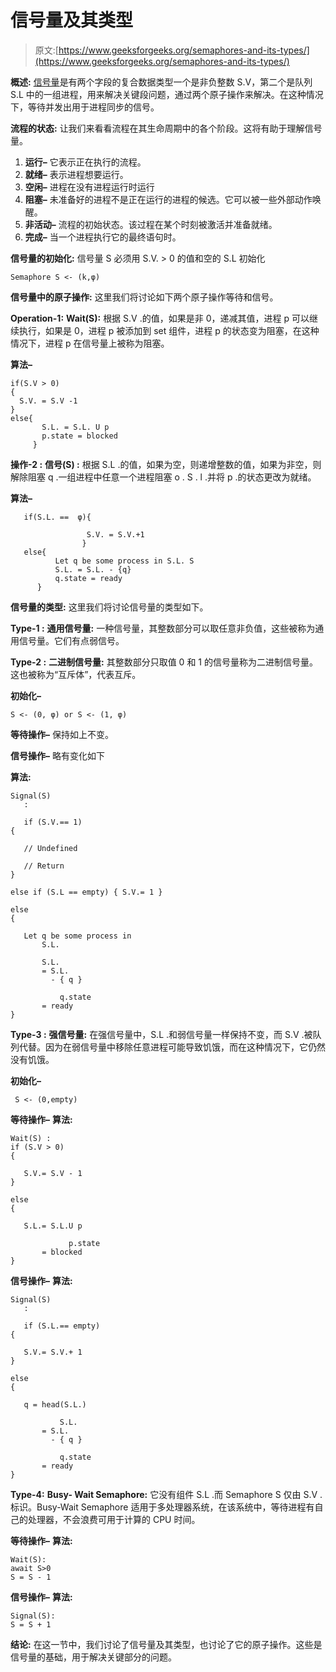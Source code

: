 # 信号量及其类型

> 原文:[https://www.geeksforgeeks.org/semaphores-and-its-types/](https://www.geeksforgeeks.org/semaphores-and-its-types/)

**概述:**
[信号量](https://www.geeksforgeeks.org/semaphores-in-process-synchronization/)是有两个字段的复合数据类型一个是非负整数 S.V，第二个是队列 S.L 中的一组进程，用来解决关键段问题，通过两个原子操作来解决。在这种情况下，等待并发出用于进程同步的信号。

**流程的状态:**
让我们来看看流程在其生命周期中的各个阶段。这将有助于理解信号量。

1.  **运行–**
    它表示正在执行的流程。
2.  **就绪–**
    表示进程想要运行。
3.  **空闲–**
    进程在没有进程运行时运行
4.  **阻塞–**
    未准备好的进程不是正在运行的进程的候选。它可以被一些外部动作唤醒。
5.  **非活动–**
    流程的初始状态。该过程在某个时刻被激活并准备就绪。
6.  **完成–**
    当一个进程执行它的最终语句时。

**信号量的初始化:**
信号量 S 必须用 S.V. > 0 的值和空的 S.L 初始化

```
Semaphore S <- (k,φ)
```

**信号量中的原子操作:**
这里我们将讨论如下两个原子操作等待和信号。

**Operation-1:**
**Wait(S):**
根据 S.V .的值，如果是非 0，递减其值，进程 p 可以继续执行，如果是 0，进程 p 被添加到 set 组件，进程 p 的状态变为阻塞，在这种情况下，进程 p 在信号量上被称为阻塞。

**算法–**

```
if(S.V > 0)
{
  S.V. = S.V -1
}
else{
       S.L. = S.L. U p
       p.state = blocked
     }
```

**操作-2 :**
**信号(S) :**
根据 S.L .的值，如果为空，则递增整数的值，如果为非空，则解除阻塞 q .一组进程中任意一个进程阻塞 o . S . l .并将 p .的状态更改为就绪。

**算法–**

```
   if(S.L. ==  φ){

                 S.V. = S.V.+1
                }
   else{
          Let q be some process in S.L. S
          S.L. = S.L. - {q}
          q.state = ready
      }
```

**信号量的类型:**
这里我们将讨论信号量的类型如下。

**Type-1 :**
**通用信号量:**
一种信号量，其整数部分可以取任意非负值，这些被称为通用信号量。它们有点弱信号。

**Type-2 :**
**二进制信号量:**
其整数部分只取值 0 和 1 的信号量称为二进制信号量。这也被称为“互斥体”，代表互斥。

**初始化–**

```
S <- (0, φ) or S <- (1, φ)
```

**等待操作–**
保持如上不变。

**信号操作–**
略有变化如下

**算法:**

```
Signal(S)
   :

   if (S.V.== 1)
{

   // Undefined

   // Return
}

else if (S.L == empty) { S.V.= 1 }

else
{

   Let q be some process in
       S.L.

       S.L.
       = S.L.
         - { q }

           q.state
       = ready
}
```

**Type-3 :**
**强信号量:**
在强信号量中，S.L .和弱信号量一样保持不变，而 S.V .被队列代替。因为在弱信号量中移除任意进程可能导致饥饿，而在这种情况下，它仍然没有饥饿。

**初始化–**

```
 S <- (0,empty)
```

**等待操作–**
**算法:**

```
Wait(S) :   
if (S.V > 0)
{

   S.V.= S.V - 1
}

else
{

   S.L.= S.L.U p

             p.state
       = blocked
}
```

**信号操作–**
**算法:**

```
Signal(S)
   :

   if (S.L.== empty)
{

   S.V.= S.V.+ 1
}

else
{

   q = head(S.L.)

           S.L.
       = S.L.
         - { q }

           q.state
       = ready
}
```

**Type-4:**
**Busy- Wait Semaphore:**
它没有组件 S.L .而 Semaphore S 仅由 S.V .标识。Busy-Wait Semaphore 适用于多处理器系统，在该系统中，等待进程有自己的处理器，不会浪费可用于计算的 CPU 时间。

**等待操作–**
**算法:**

```
Wait(S):
await S>0
S = S - 1
```

**信号操作–**
**算法:**

```
Signal(S):
S = S + 1
```

**结论:**
在这一节中，我们讨论了信号量及其类型，也讨论了它的原子操作。这些是信号量的基础，用于解决关键部分的问题。